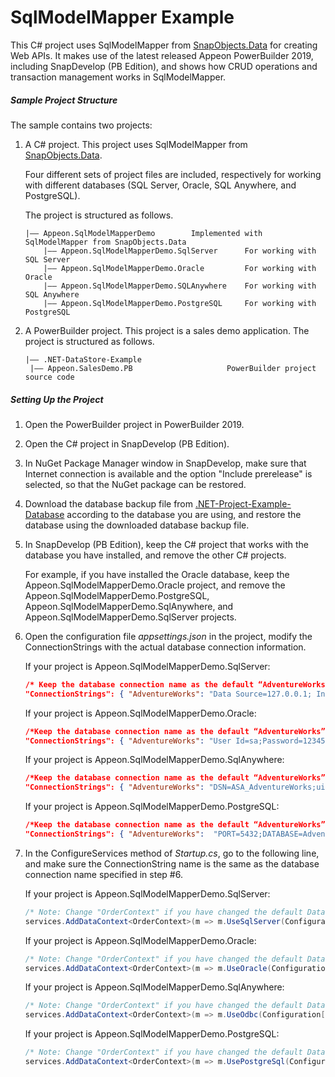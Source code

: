 ﻿# <b>SqlModelMapper Example</b>

This C# project uses SqlModelMapper from [SnapObjects.Data](https://www.nuget.org/packages/SnapObjects.Data/) for creating Web APIs.  It makes use of the latest released Appeon PowerBuilder 2019, including SnapDevelop (PB Edition), and shows how CRUD operations and transaction management works in SqlModelMapper.

##### Sample Project Structure

The sample contains two projects: 

1. A C# project. This project uses SqlModelMapper from [SnapObjects.Data](https://www.nuget.org/packages/SnapObjects.Data/). 

   Four different sets of project files are included, respectively for working with different databases (SQL Server, Oracle, SQL Anywhere, and PostgreSQL).

   The project is structured as follows.

   ```
   |—— Appeon.SqlModelMapperDemo		Implemented with SqlModelMapper from SnapObjects.Data
       |—— Appeon.SqlModelMapperDemo.SqlServer      For working with SQL Server
       |—— Appeon.SqlModelMapperDemo.Oracle         For working with Oracle
       |—— Appeon.SqlModelMapperDemo.SQLAnywhere    For working with SQL Anywhere
       |—— Appeon.SqlModelMapperDemo.PostgreSQL     For working with PostgreSQL
   ```

2. A PowerBuilder project. This project is a sales demo application. The project is structured as follows.
   
   ```
   |—— .NET-DataStore-Example		
   	|—— Appeon.SalesDemo.PB           			PowerBuilder project source code
   ```

##### Setting Up the Project

1. Open the PowerBuilder project in PowerBuilder 2019.

2. Open the C# project in SnapDevelop (PB Edition). 

3. In NuGet Package Manager window in SnapDevelop, make sure that Internet connection is available and the option "Include prerelease" is selected, so that the NuGet package can be restored.

4. Download the database backup file from [.NET-Project-Example-Database](https://github.com/Appeon/.NET-Project-Example-Database) according to the database you are using, and restore the database using the downloaded database backup file.

5. In SnapDevelop (PB Edition), keep the C# project that works with the database you have installed, and remove the other C# projects. 

   For example, if you have installed the Oracle database, keep the Appeon.SqlModelMapperDemo.Oracle project, and remove the Appeon.SqlModelMapperDemo.PostgreSQL, Appeon.SqlModelMapperDemo.SqlAnywhere, and Appeon.SqlModelMapperDemo.SqlServer projects.

6. Open the configuration file *appsettings.json* in the project, modify the ConnectionStrings with the actual database connection information. 

   If your project is Appeon.SqlModelMapperDemo.SqlServer:

   ```json
   /* Keep the database connection name as the default “AdventureWorks” or change it to a name you prefer to use, and change the Data Source, User ID, Password and Initial Catalog according to the actual settings */
   "ConnectionStrings": { "AdventureWorks": "Data Source=127.0.0.1; Initial Catalog=AdventureWorks; Integrated Security=False; User ID=sa; Password=123456; Connect Timeout=15; Encrypt=False; TrustServerCertificate=True; ApplicationIntent=ReadWrite;MultiSubnetFailover= False; Pooling=true; Max Pool Size=2;"  } 
   ```

   If your project is Appeon.SqlModelMapperDemo.Oracle:

   ```json
   /*Keep the database connection name as the default “AdventureWorks” or change it to a name you prefer to use, and change the HOST, User ID, Password to the actual settings*/
   "ConnectionStrings": { "AdventureWorks": "User Id=sa;Password=123456; Data Source=(DESCRIPTIOn=(ADDRESS=(PROTOCOL=Tcp)(HOST=127.0.0.1)(PORT=1521))(CONNECT_DATA=(SERVICE_NAME=ADVENTUREWORKS)));"  }   
   ```

   If your project is Appeon.SqlModelMapperDemo.SqlAnywhere:

   ```json
   /*Keep the database connection name as the default “AdventureWorks” or change it to a name you prefer to use, and change the uid, pwd to the actual settings */
   "ConnectionStrings": { "AdventureWorks": "DSN=ASA_AdventureWorks;uid=sa;pwd=123456"  } 
   ```

   If your project is Appeon.SqlModelMapperDemo.PostgreSQL:

   ```json
   /*Keep the database connection name as the default “AdventureWorks” or change it to a name //you prefer to use, and change the HOST, User ID, Password to the actual settings  */
   "ConnectionStrings": { "AdventureWorks":  "PORT=5432;DATABASE=AdventureWorks;HOST=127.0.0.1;PASSWORD=sa;USER ID=123456"  } 
   ```

7. In the ConfigureServices method of *Startup.cs*, go to the following line, and make sure the ConnectionString name is the same as the database connection name specified in step #6.

   If your project is Appeon.SqlModelMapperDemo.SqlServer:

   ```C#
   /* Note: Change "OrderContext" if you have changed the default DataContext file name; change the "AdventureWorks" if you have changed the database connection name in appsettings.json */
   services.AddDataContext<OrderContext>(m => m.UseSqlServer(Configuration["ConnectionStrings:AdventureWorks"])); 
   ```

   If your project is Appeon.SqlModelMapperDemo.Oracle:

   ```C#
   /* Note: Change "OrderContext" if you have changed the default DataContext file name; change the "AdventureWorks" if you have changed the database connection name in appsettings.json */
   services.AddDataContext<OrderContext>(m => m.UseOracle(Configuration["ConnectionStrings:AdventureWorks"]));  
   ```

   If your project is Appeon.SqlModelMapperDemo.SqlAnywhere:

   ```C#
   /* Note: Change "OrderContext" if you have changed the default DataContext file name; change the "AdventureWorks" if you have changed the database connection name in appsettings.json */
   services.AddDataContext<OrderContext>(m => m.UseOdbc(Configuration["ConnectionStrings:AdventureWorks"])); 
   ```

   If your project is Appeon.SqlModelMapperDemo.PostgreSQL:

   ```C#
   /* Note: Change "OrderContext" if you have changed the default DataContext file name; change the "AdventureWorks" if you have changed the database connection name in appsettings.json */
   services.AddDataContext<OrderContext>(m => m.UsePostgreSql(Configuration["ConnectionStrings:AdventureWorks"])); 
   ```
